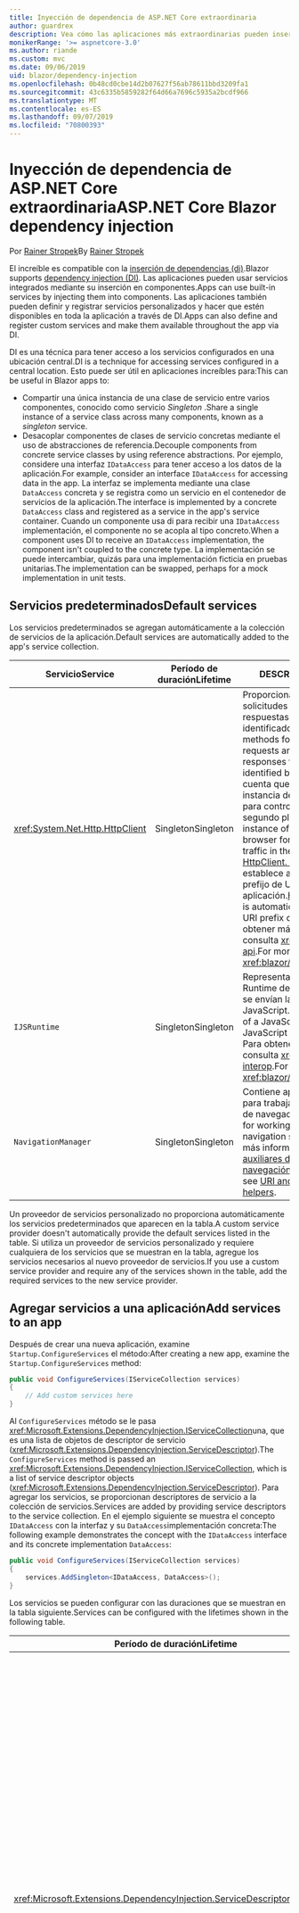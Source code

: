 ```yaml
---
title: Inyección de dependencia de ASP.NET Core extraordinaria
author: guardrex
description: Vea cómo las aplicaciones más extraordinarias pueden insertar servicios en los componentes.
monikerRange: '>= aspnetcore-3.0'
ms.author: riande
ms.custom: mvc
ms.date: 09/06/2019
uid: blazor/dependency-injection
ms.openlocfilehash: 0b48cd0cbe14d2b07627f56ab78611bbd3209fa1
ms.sourcegitcommit: 43c6335b5859282f64d66a7696c5935a2bcdf966
ms.translationtype: MT
ms.contentlocale: es-ES
ms.lasthandoff: 09/07/2019
ms.locfileid: "70800393"
---
```

# <a name="aspnet-core-blazor-dependency-injection"></a><span data-ttu-id="1d200-103">Inyección de dependencia de ASP.NET Core extraordinaria</span><span class="sxs-lookup"><span data-stu-id="1d200-103">ASP.NET Core Blazor dependency injection</span></span>

<span data-ttu-id="1d200-104">Por [Rainer Stropek](https://www.timecockpit.com)</span><span class="sxs-lookup"><span data-stu-id="1d200-104">By [Rainer Stropek](https://www.timecockpit.com)</span></span>

<span data-ttu-id="1d200-105">El increíble es compatible con la [inserción de dependencias (di)](xref:fundamentals/dependency-injection).</span><span class="sxs-lookup"><span data-stu-id="1d200-105">Blazor supports [dependency injection (DI)](xref:fundamentals/dependency-injection).</span></span> <span data-ttu-id="1d200-106">Las aplicaciones pueden usar servicios integrados mediante su inserción en componentes.</span><span class="sxs-lookup"><span data-stu-id="1d200-106">Apps can use built-in services by injecting them into components.</span></span> <span data-ttu-id="1d200-107">Las aplicaciones también pueden definir y registrar servicios personalizados y hacer que estén disponibles en toda la aplicación a través de DI.</span><span class="sxs-lookup"><span data-stu-id="1d200-107">Apps can also define and register custom services and make them available throughout the app via DI.</span></span>

<span data-ttu-id="1d200-108">DI es una técnica para tener acceso a los servicios configurados en una ubicación central.</span><span class="sxs-lookup"><span data-stu-id="1d200-108">DI is a technique for accessing services configured in a central location.</span></span> <span data-ttu-id="1d200-109">Esto puede ser útil en aplicaciones increíbles para:</span><span class="sxs-lookup"><span data-stu-id="1d200-109">This can be useful in Blazor apps to:</span></span>

* <span data-ttu-id="1d200-110">Compartir una única instancia de una clase de servicio entre varios componentes, conocido como servicio *Singleton* .</span><span class="sxs-lookup"><span data-stu-id="1d200-110">Share a single instance of a service class across many components, known as a *singleton* service.</span></span>
* <span data-ttu-id="1d200-111">Desacoplar componentes de clases de servicio concretas mediante el uso de abstracciones de referencia.</span><span class="sxs-lookup"><span data-stu-id="1d200-111">Decouple components from concrete service classes by using reference abstractions.</span></span> <span data-ttu-id="1d200-112">Por ejemplo, considere una interfaz `IDataAccess` para tener acceso a los datos de la aplicación.</span><span class="sxs-lookup"><span data-stu-id="1d200-112">For example, consider an interface `IDataAccess` for accessing data in the app.</span></span> <span data-ttu-id="1d200-113">La interfaz se implementa mediante una clase `DataAccess` concreta y se registra como un servicio en el contenedor de servicios de la aplicación.</span><span class="sxs-lookup"><span data-stu-id="1d200-113">The interface is implemented by a concrete `DataAccess` class and registered as a service in the app's service container.</span></span> <span data-ttu-id="1d200-114">Cuando un componente usa di para recibir una `IDataAccess` implementación, el componente no se acopla al tipo concreto.</span><span class="sxs-lookup"><span data-stu-id="1d200-114">When a component uses DI to receive an `IDataAccess` implementation, the component isn't coupled to the concrete type.</span></span> <span data-ttu-id="1d200-115">La implementación se puede intercambiar, quizás para una implementación ficticia en pruebas unitarias.</span><span class="sxs-lookup"><span data-stu-id="1d200-115">The implementation can be swapped, perhaps for a mock implementation in unit tests.</span></span>

## <a name="default-services"></a><span data-ttu-id="1d200-116">Servicios predeterminados</span><span class="sxs-lookup"><span data-stu-id="1d200-116">Default services</span></span>

<span data-ttu-id="1d200-117">Los servicios predeterminados se agregan automáticamente a la colección de servicios de la aplicación.</span><span class="sxs-lookup"><span data-stu-id="1d200-117">Default services are automatically added to the app's service collection.</span></span>

| <span data-ttu-id="1d200-118">Servicio</span><span class="sxs-lookup"><span data-stu-id="1d200-118">Service</span></span> | <span data-ttu-id="1d200-119">Período de duración</span><span class="sxs-lookup"><span data-stu-id="1d200-119">Lifetime</span></span> | <span data-ttu-id="1d200-120">DESCRIPCIÓN</span><span class="sxs-lookup"><span data-stu-id="1d200-120">Description</span></span> |
| ------- | -------- | ----------- |
| <xref:System.Net.Http.HttpClient> | <span data-ttu-id="1d200-121">Singleton</span><span class="sxs-lookup"><span data-stu-id="1d200-121">Singleton</span></span> | <span data-ttu-id="1d200-122">Proporciona métodos para enviar solicitudes HTTP y recibir respuestas HTTP de un recurso identificado por un URI.</span><span class="sxs-lookup"><span data-stu-id="1d200-122">Provides methods for sending HTTP requests and receiving HTTP responses from a resource identified by a URI.</span></span> <span data-ttu-id="1d200-123">Tenga en cuenta que esta `HttpClient` instancia de usa el explorador para controlar el tráfico http en segundo plano.</span><span class="sxs-lookup"><span data-stu-id="1d200-123">Note that this instance of `HttpClient` uses the browser for handling the HTTP traffic in the background.</span></span> <span data-ttu-id="1d200-124">[HttpClient. BaseAddress](xref:System.Net.Http.HttpClient.BaseAddress) se establece automáticamente en el prefijo de URI base de la aplicación.</span><span class="sxs-lookup"><span data-stu-id="1d200-124">[HttpClient.BaseAddress](xref:System.Net.Http.HttpClient.BaseAddress) is automatically set to the base URI prefix of the app.</span></span> <span data-ttu-id="1d200-125">Para obtener más información, consulta <xref:blazor/call-web-api>.</span><span class="sxs-lookup"><span data-stu-id="1d200-125">For more information, see <xref:blazor/call-web-api>.</span></span> |
| `IJSRuntime` | <span data-ttu-id="1d200-126">Singleton</span><span class="sxs-lookup"><span data-stu-id="1d200-126">Singleton</span></span> | <span data-ttu-id="1d200-127">Representa una instancia de un Runtime de JavaScript en la que se envían las llamadas de JavaScript.</span><span class="sxs-lookup"><span data-stu-id="1d200-127">Represents an instance of a JavaScript runtime where JavaScript calls are dispatched.</span></span> <span data-ttu-id="1d200-128">Para obtener más información, consulta <xref:blazor/javascript-interop>.</span><span class="sxs-lookup"><span data-stu-id="1d200-128">For more information, see <xref:blazor/javascript-interop>.</span></span> |
| `NavigationManager` | <span data-ttu-id="1d200-129">Singleton</span><span class="sxs-lookup"><span data-stu-id="1d200-129">Singleton</span></span> | <span data-ttu-id="1d200-130">Contiene aplicaciones auxiliares para trabajar con URI y el estado de navegación.</span><span class="sxs-lookup"><span data-stu-id="1d200-130">Contains helpers for working with URIs and navigation state.</span></span> <span data-ttu-id="1d200-131">Para obtener más información, vea [aplicaciones auxiliares de URI y de estado de navegación](xref:blazor/routing#uri-and-navigation-state-helpers).</span><span class="sxs-lookup"><span data-stu-id="1d200-131">For more information, see [URI and navigation state helpers](xref:blazor/routing#uri-and-navigation-state-helpers).</span></span> |

<span data-ttu-id="1d200-132">Un proveedor de servicios personalizado no proporciona automáticamente los servicios predeterminados que aparecen en la tabla.</span><span class="sxs-lookup"><span data-stu-id="1d200-132">A custom service provider doesn't automatically provide the default services listed in the table.</span></span> <span data-ttu-id="1d200-133">Si utiliza un proveedor de servicios personalizado y requiere cualquiera de los servicios que se muestran en la tabla, agregue los servicios necesarios al nuevo proveedor de servicios.</span><span class="sxs-lookup"><span data-stu-id="1d200-133">If you use a custom service provider and require any of the services shown in the table, add the required services to the new service provider.</span></span>

## <a name="add-services-to-an-app"></a><span data-ttu-id="1d200-134">Agregar servicios a una aplicación</span><span class="sxs-lookup"><span data-stu-id="1d200-134">Add services to an app</span></span>

<span data-ttu-id="1d200-135">Después de crear una nueva aplicación, examine `Startup.ConfigureServices` el método:</span><span class="sxs-lookup"><span data-stu-id="1d200-135">After creating a new app, examine the `Startup.ConfigureServices` method:</span></span>

```csharp
public void ConfigureServices(IServiceCollection services)
{
    // Add custom services here
}
```

<span data-ttu-id="1d200-136">Al `ConfigureServices` método se le pasa <xref:Microsoft.Extensions.DependencyInjection.IServiceCollection>una, que es una lista de objetos de descriptor de servicio (<xref:Microsoft.Extensions.DependencyInjection.ServiceDescriptor>).</span><span class="sxs-lookup"><span data-stu-id="1d200-136">The `ConfigureServices` method is passed an <xref:Microsoft.Extensions.DependencyInjection.IServiceCollection>, which is a list of service descriptor objects (<xref:Microsoft.Extensions.DependencyInjection.ServiceDescriptor>).</span></span> <span data-ttu-id="1d200-137">Para agregar los servicios, se proporcionan descriptores de servicio a la colección de servicios.</span><span class="sxs-lookup"><span data-stu-id="1d200-137">Services are added by providing service descriptors to the service collection.</span></span> <span data-ttu-id="1d200-138">En el ejemplo siguiente se muestra el concepto `IDataAccess` con la interfaz y su `DataAccess`implementación concreta:</span><span class="sxs-lookup"><span data-stu-id="1d200-138">The following example demonstrates the concept with the `IDataAccess` interface and its concrete implementation `DataAccess`:</span></span>

```csharp
public void ConfigureServices(IServiceCollection services)
{
    services.AddSingleton<IDataAccess, DataAccess>();
}
```

<span data-ttu-id="1d200-139">Los servicios se pueden configurar con las duraciones que se muestran en la tabla siguiente.</span><span class="sxs-lookup"><span data-stu-id="1d200-139">Services can be configured with the lifetimes shown in the following table.</span></span>

| <span data-ttu-id="1d200-140">Período de duración</span><span class="sxs-lookup"><span data-stu-id="1d200-140">Lifetime</span></span> | <span data-ttu-id="1d200-141">DESCRIPCIÓN</span><span class="sxs-lookup"><span data-stu-id="1d200-141">Description</span></span> |
| -------- | ----------- |
| <xref:Microsoft.Extensions.DependencyInjection.ServiceDescriptor.Scoped*> | <span data-ttu-id="1d200-142">Las aplicaciones de webassembly increíbles no tienen actualmente un concepto de ámbito de DI.</span><span class="sxs-lookup"><span data-stu-id="1d200-142">Blazor WebAssembly apps don't currently have a concept of DI scopes.</span></span> <span data-ttu-id="1d200-143">`Scoped`: los servicios registrados se `Singleton` comportan como servicios.</span><span class="sxs-lookup"><span data-stu-id="1d200-143">`Scoped`-registered services behave like `Singleton` services.</span></span> <span data-ttu-id="1d200-144">Sin embargo, el modelo de hospedaje del lado servidor `Scoped` admite la duración.</span><span class="sxs-lookup"><span data-stu-id="1d200-144">However, the server-side hosting model supports the `Scoped` lifetime.</span></span> <span data-ttu-id="1d200-145">En las aplicaciones de servidor increíbles, el ámbito de un registro de servicio de ámbito es la *conexión*.</span><span class="sxs-lookup"><span data-stu-id="1d200-145">In Blazor Server apps, a scoped service registration is scoped to the *connection*.</span></span> <span data-ttu-id="1d200-146">Por esta razón, se prefiere el uso de servicios con ámbito para los servicios que deben tener el ámbito del usuario actual, aunque la intención actual sea ejecutar el lado cliente en el explorador.</span><span class="sxs-lookup"><span data-stu-id="1d200-146">For this reason, using scoped services is preferred for services that should be scoped to the current user, even if the current intent is to run client-side in the browser.</span></span> |
| <xref:Microsoft.Extensions.DependencyInjection.ServiceDescriptor.Singleton*> | <span data-ttu-id="1d200-147">DI crea una *única instancia* del servicio.</span><span class="sxs-lookup"><span data-stu-id="1d200-147">DI creates a *single instance* of the service.</span></span> <span data-ttu-id="1d200-148">Todos los componentes que requieren `Singleton` un servicio reciben una instancia del mismo servicio.</span><span class="sxs-lookup"><span data-stu-id="1d200-148">All components requiring a `Singleton` service receive an instance of the same service.</span></span> |
| <xref:Microsoft.Extensions.DependencyInjection.ServiceDescriptor.Transient*> | <span data-ttu-id="1d200-149">Cada vez que un componente obtiene una instancia de `Transient` un servicio del contenedor de servicios, recibe una *nueva instancia* del servicio.</span><span class="sxs-lookup"><span data-stu-id="1d200-149">Whenever a component obtains an instance of a `Transient` service from the service container, it receives a *new instance* of the service.</span></span> |

<span data-ttu-id="1d200-150">El sistema DI se basa en el sistema DI en ASP.NET Core.</span><span class="sxs-lookup"><span data-stu-id="1d200-150">The DI system is based on the DI system in ASP.NET Core.</span></span> <span data-ttu-id="1d200-151">Para obtener más información, consulta <xref:fundamentals/dependency-injection>.</span><span class="sxs-lookup"><span data-stu-id="1d200-151">For more information, see <xref:fundamentals/dependency-injection>.</span></span>

## <a name="request-a-service-in-a-component"></a><span data-ttu-id="1d200-152">Solicitar un servicio en un componente</span><span class="sxs-lookup"><span data-stu-id="1d200-152">Request a service in a component</span></span>

<span data-ttu-id="1d200-153">Una vez agregados los servicios a la colección de servicios, inserte los servicios en los componentes mediante la Directiva de [ \@inserción](xref:mvc/views/razor#inject) de Razor.</span><span class="sxs-lookup"><span data-stu-id="1d200-153">After services are added to the service collection, inject the services into the components using the [\@inject](xref:mvc/views/razor#inject) Razor directive.</span></span> <span data-ttu-id="1d200-154">`@inject`tiene dos parámetros:</span><span class="sxs-lookup"><span data-stu-id="1d200-154">`@inject` has two parameters:</span></span>

* <span data-ttu-id="1d200-155">Escriba &ndash; el tipo de servicio que se va a insertar.</span><span class="sxs-lookup"><span data-stu-id="1d200-155">Type &ndash; The type of the service to inject.</span></span>
* <span data-ttu-id="1d200-156">Propiedad &ndash; nombre de la propiedad que recibe la aplicación insertada.</span><span class="sxs-lookup"><span data-stu-id="1d200-156">Property &ndash; The name of the property receiving the injected app service.</span></span> <span data-ttu-id="1d200-157">La propiedad no requiere la creación manual.</span><span class="sxs-lookup"><span data-stu-id="1d200-157">The property doesn't require manual creation.</span></span> <span data-ttu-id="1d200-158">El compilador crea la propiedad.</span><span class="sxs-lookup"><span data-stu-id="1d200-158">The compiler creates the property.</span></span>

<span data-ttu-id="1d200-159">Para obtener más información, consulta <xref:mvc/views/dependency-injection>.</span><span class="sxs-lookup"><span data-stu-id="1d200-159">For more information, see <xref:mvc/views/dependency-injection>.</span></span>

<span data-ttu-id="1d200-160">Use varias `@inject` instrucciones para insertar distintos servicios.</span><span class="sxs-lookup"><span data-stu-id="1d200-160">Use multiple `@inject` statements to inject different services.</span></span>

<span data-ttu-id="1d200-161">En el ejemplo siguiente se muestra cómo utilizar `@inject`.</span><span class="sxs-lookup"><span data-stu-id="1d200-161">The following example shows how to use `@inject`.</span></span> <span data-ttu-id="1d200-162">El servicio que `Services.IDataAccess` implementa se inserta en la propiedad `DataRepository`del componente.</span><span class="sxs-lookup"><span data-stu-id="1d200-162">The service implementing `Services.IDataAccess` is injected into the component's property `DataRepository`.</span></span> <span data-ttu-id="1d200-163">Observe cómo el código solo usa la `IDataAccess` abstracción:</span><span class="sxs-lookup"><span data-stu-id="1d200-163">Note how the code is only using the `IDataAccess` abstraction:</span></span>

[!code-cshtml[](dependency-injection/samples_snapshot/3.x/CustomerList.razor?highlight=2-3,23)]

<span data-ttu-id="1d200-164">Internamente, la propiedad generada`DataRepository`() se decora con `InjectAttribute` el atributo.</span><span class="sxs-lookup"><span data-stu-id="1d200-164">Internally, the generated property (`DataRepository`) is decorated with the `InjectAttribute` attribute.</span></span> <span data-ttu-id="1d200-165">Normalmente, este atributo no se usa directamente.</span><span class="sxs-lookup"><span data-stu-id="1d200-165">Typically, this attribute isn't used directly.</span></span> <span data-ttu-id="1d200-166">Si se requiere una clase base para los componentes y las propiedades insertadas también son necesarias para la clase base, agregue `InjectAttribute`manualmente el:</span><span class="sxs-lookup"><span data-stu-id="1d200-166">If a base class is required for components and injected properties are also required for the base class, manually add the `InjectAttribute`:</span></span>

```csharp
public class ComponentBase : IComponent
{
    // DI works even if using the InjectAttribute in a component's base class.
    [Inject]
    protected IDataAccess DataRepository { get; set; }
    ...
}
```

<span data-ttu-id="1d200-167">En los componentes derivados de la clase base, `@inject` no se requiere la Directiva.</span><span class="sxs-lookup"><span data-stu-id="1d200-167">In components derived from the base class, the `@inject` directive isn't required.</span></span> <span data-ttu-id="1d200-168">El `InjectAttribute` de la clase base es suficiente:</span><span class="sxs-lookup"><span data-stu-id="1d200-168">The `InjectAttribute` of the base class is sufficient:</span></span>

```cshtml
@page "/demo"
@inherits ComponentBase

<h1>Demo Component</h1>
```

## <a name="use-di-in-services"></a><span data-ttu-id="1d200-169">Usar DI en servicios</span><span class="sxs-lookup"><span data-stu-id="1d200-169">Use DI in services</span></span>

<span data-ttu-id="1d200-170">Los servicios complejos pueden requerir servicios adicionales.</span><span class="sxs-lookup"><span data-stu-id="1d200-170">Complex services might require additional services.</span></span> <span data-ttu-id="1d200-171">En el ejemplo anterior, `DataAccess` podría requerir el `HttpClient` servicio predeterminado.</span><span class="sxs-lookup"><span data-stu-id="1d200-171">In the prior example, `DataAccess` might require the `HttpClient` default service.</span></span> <span data-ttu-id="1d200-172">`@inject`(o) `InjectAttribute`no está disponible para su uso en los servicios de.</span><span class="sxs-lookup"><span data-stu-id="1d200-172">`@inject` (or the `InjectAttribute`) isn't available for use in services.</span></span> <span data-ttu-id="1d200-173">En su lugar, se debe usar la *inserción de constructores* .</span><span class="sxs-lookup"><span data-stu-id="1d200-173">*Constructor injection* must be used instead.</span></span> <span data-ttu-id="1d200-174">Los servicios necesarios se agregan agregando parámetros al constructor del servicio.</span><span class="sxs-lookup"><span data-stu-id="1d200-174">Required services are added by adding parameters to the service's constructor.</span></span> <span data-ttu-id="1d200-175">Cuando DI crea el servicio, reconoce los servicios que requiere en el constructor y los proporciona en consecuencia.</span><span class="sxs-lookup"><span data-stu-id="1d200-175">When DI creates the service, it recognizes the services it requires in the constructor and provides them accordingly.</span></span>

```csharp
public class DataAccess : IDataAccess
{
    // The constructor receives an HttpClient via dependency
    // injection. HttpClient is a default service.
    public DataAccess(HttpClient client)
    {
        ...
    }
}
```

<span data-ttu-id="1d200-176">Requisitos previos para la inserción de constructores:</span><span class="sxs-lookup"><span data-stu-id="1d200-176">Prerequisites for constructor injection:</span></span>

* <span data-ttu-id="1d200-177">Debe existir un constructor cuyos argumentos se puedan cumplir con DI.</span><span class="sxs-lookup"><span data-stu-id="1d200-177">One constructor must exist whose arguments can all be fulfilled by DI.</span></span> <span data-ttu-id="1d200-178">Los parámetros adicionales que no están incluidos en DI se permiten si especifican valores predeterminados.</span><span class="sxs-lookup"><span data-stu-id="1d200-178">Additional parameters not covered by DI are allowed if they specify default values.</span></span>
* <span data-ttu-id="1d200-179">El constructor aplicable debe ser *público*.</span><span class="sxs-lookup"><span data-stu-id="1d200-179">The applicable constructor must be *public*.</span></span>
* <span data-ttu-id="1d200-180">Debe existir un constructor aplicable.</span><span class="sxs-lookup"><span data-stu-id="1d200-180">One applicable constructor must exist.</span></span> <span data-ttu-id="1d200-181">En caso de ambigüedad, DI produce una excepción.</span><span class="sxs-lookup"><span data-stu-id="1d200-181">In case of an ambiguity, DI throws an exception.</span></span>

## <a name="utility-base-component-classes-to-manage-a-di-scope"></a><span data-ttu-id="1d200-182">Clases de componentes base de la utilidad para administrar un ámbito de DI</span><span class="sxs-lookup"><span data-stu-id="1d200-182">Utility base component classes to manage a DI scope</span></span>

<span data-ttu-id="1d200-183">En ASP.NET Core aplicaciones, el ámbito de los servicios de ámbito suele ser la solicitud actual.</span><span class="sxs-lookup"><span data-stu-id="1d200-183">In ASP.NET Core apps, scoped services are typically scoped to the current request.</span></span> <span data-ttu-id="1d200-184">Una vez completada la solicitud, el sistema DI elimina todos los servicios de ámbito o transitorios.</span><span class="sxs-lookup"><span data-stu-id="1d200-184">After the request completes, any scoped or transient services are disposed by the DI system.</span></span> <span data-ttu-id="1d200-185">En las aplicaciones de servidor increíbles, el ámbito de la solicitud se mantiene durante la conexión del cliente, lo que puede dar lugar a que los servicios transitorios y de ámbito duren mucho más tiempo del esperado.</span><span class="sxs-lookup"><span data-stu-id="1d200-185">In Blazor Server apps, the request scope lasts for the duration of the client connection, which can result in transient and scoped services living much longer than expected.</span></span>

<span data-ttu-id="1d200-186">Para limitar los servicios a la duración de un componente, puede usar `OwningComponentBase` las `OwningComponentBase<TService>` clases base y.</span><span class="sxs-lookup"><span data-stu-id="1d200-186">To scope services to the lifetime of a component, can use the `OwningComponentBase` and `OwningComponentBase<TService>` base classes.</span></span> <span data-ttu-id="1d200-187">Estas clases base exponen una `ScopedServices` propiedad de tipo `IServiceProvider` que resuelve los servicios cuyo ámbito es la duración del componente.</span><span class="sxs-lookup"><span data-stu-id="1d200-187">These base classes expose a `ScopedServices` property of type `IServiceProvider` that resolve services that are scoped to the lifetime of the component.</span></span> <span data-ttu-id="1d200-188">Para crear un componente que herede de una clase base en Razor, use la `@inherits` Directiva.</span><span class="sxs-lookup"><span data-stu-id="1d200-188">To author a component that inherits from a base class in Razor, use the `@inherits` directive.</span></span>

```cshtml
@page "/users"
@attribute [Authorize]
@inherits OwningComponentBase<Data.ApplicationDbContext>

<h1>Users (@Service.Users.Count())</h1>
<ul>
    @foreach (var user in Service.Users)
    {
        <li>@user.UserName</li>
    }
</ul>
```

> [!NOTE]
> <span data-ttu-id="1d200-189">Los servicios insertados en el componente `@inject` con `InjectAttribute` o no se crean en el ámbito del componente y están vinculados al ámbito de la solicitud.</span><span class="sxs-lookup"><span data-stu-id="1d200-189">Services injected into the component using `@inject` or the `InjectAttribute` aren't created in the component's scope and are tied to the request scope.</span></span>

## <a name="additional-resources"></a><span data-ttu-id="1d200-190">Recursos adicionales</span><span class="sxs-lookup"><span data-stu-id="1d200-190">Additional resources</span></span>

* <xref:fundamentals/dependency-injection>
* <xref:mvc/views/dependency-injection>

